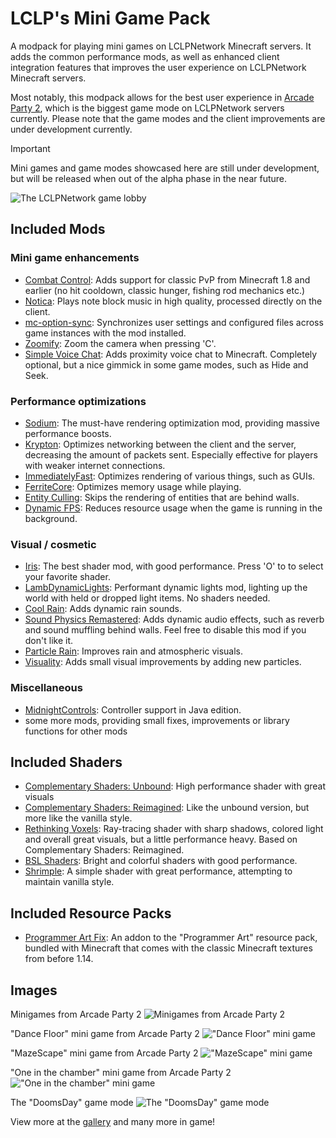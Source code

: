 # LCLP's Mini Game Pack
A modpack for playing mini games on LCLPNetwork Minecraft servers.
It adds the common performance mods, as well as enhanced client integration features that improves the user experience on LCLPNetwork Minecraft servers.

Most notably, this modpack allows for the best user experience in [Arcade Party 2](https://github.com/LCLPYT/arcade-party-2), which is the biggest game mode on LCLPNetwork servers currently.
Please note that the game modes and the client improvements are under development currently.

> [!IMPORTANT]
> Mini games and game modes showcased here are still under development, but will be released when out of the alpha phase in the near future.

![The LCLPNetwork game lobby](https://cdn.modrinth.com/data/xipWLyHG/images/1ba26e45a4aa33b762945d640ffaaebdb02abdae.jpeg)

## Included Mods
### Mini game enhancements
- [Combat Control](https://modrinth.com/mod/combat-control): Adds support for classic PvP from Minecraft 1.8 and earlier (no hit cooldown, classic hunger, fishing rod mechanics etc.)
- [Notica](https://modrinth.com/mod/notica): Plays note block music in high quality, processed directly on the client.
- [mc-option-sync](https://github.com/LCLPYT/mc-option-sync): Synchronizes user settings and configured files across game instances with the mod installed.
- [Zoomify](https://modrinth.com/mod/zoomify): Zoom the camera when pressing 'C'.
- [Simple Voice Chat](https://modrinth.com/plugin/simple-voice-chat): Adds proximity voice chat to Minecraft. Completely optional, but a nice gimmick in some game modes, such as Hide and Seek.

### Performance optimizations
- [Sodium](https://modrinth.com/mod/sodium): The must-have rendering optimization mod, providing massive performance boosts.
- [Krypton](https://modrinth.com/mod/krypton): Optimizes networking between the client and the server, decreasing the amount of packets sent. Especially effective for players with weaker internet connections.
- [ImmediatelyFast](https://modrinth.com/mod/immediatelyfast): Optimizes rendering of various things, such as GUIs.
- [FerriteCore](https://modrinth.com/mod/ferrite-core): Optimizes memory usage while playing.
- [Entity Culling](https://modrinth.com/mod/entityculling): Skips the rendering of entities that are behind walls.
- [Dynamic FPS](https://modrinth.com/mod/dynamic-fps): Reduces resource usage when the game is running in the background.

### Visual / cosmetic
- [Iris](https://modrinth.com/mod/iris): The best shader mod, with good performance. Press 'O' to to select your favorite shader.
- [LambDynamicLights](https://modrinth.com/mod/lambdynamiclights): Performant dynamic lights mod, lighting up the world with held or dropped light items. No shaders needed.
- [Cool Rain](https://modrinth.com/mod/coolrain): Adds dynamic rain sounds.
- [Sound Physics Remastered](https://modrinth.com/mod/sound-physics-remastered): Adds dynamic audio effects, such as reverb and sound muffling behind walls. Feel free to disable this mod if you don't like it.
- [Particle Rain](https://modrinth.com/mod/particle-rain): Improves rain and atmospheric visuals.
- [Visuality](https://modrinth.com/mod/visuality): Adds small visual improvements by adding new particles.

### Miscellaneous
- [MidnightControls](https://modrinth.com/mod/midnightcontrols): Controller support in Java edition.
- some more mods, providing small fixes, improvements or library functions for other mods

## Included Shaders
- [Complementary Shaders: Unbound](https://modrinth.com/shader/complementary-unbound): High performance shader with great visuals
- [Complementary Shaders: Reimagined](https://modrinth.com/shader/complementary-reimagined): Like the unbound version, but more like the vanilla style.
- [Rethinking Voxels](https://modrinth.com/shader/rethinking-voxels): Ray-tracing shader with sharp shadows, colored light and overall great visuals, but a little performance heavy. Based on Complementary Shaders: Reimagined.
- [BSL Shaders](https://modrinth.com/shader/bsl-shaders): Bright and colorful shaders with good performance.
- [Shrimple](https://modrinth.com/shader/shrimple): A simple shader with great performance, attempting to maintain vanilla style.

## Included Resource Packs
- [Programmer Art Fix](https://modrinth.com/resourcepack/programmer-art-fix): An addon to the "Programmer Art" resource pack, bundled with Minecraft that comes with the classic Minecraft textures from before 1.14.

## Images
Minigames from Arcade Party 2
![Minigames from Arcade Party 2](https://cdn.modrinth.com/data/xipWLyHG/images/b579c7f322351edccbbda688c7c2f289b2f807bd.jpeg)

"Dance Floor" mini game from Arcade Party 2
!["Dance Floor" mini game](https://cdn.modrinth.com/data/xipWLyHG/images/bb0a5940c13320b27aca073acc9676955c5f4c33.jpeg)

"MazeScape" mini game from Arcade Party 2
!["MazeScape" mini game](https://cdn.modrinth.com/data/xipWLyHG/images/a134066959f8848e844cc290893b12a790487dfc.jpeg)

"One in the chamber" mini game from Arcade Party 2
!["One in the chamber" mini game](https://cdn.modrinth.com/data/xipWLyHG/images/dea58735cc4847d8d222297595dcc2b4a829f660.jpeg)

The "DoomsDay" game mode
![The "DoomsDay" game mode](https://cdn.modrinth.com/data/xipWLyHG/images/ac6d4e9b664607b52246dcbab6d0994da59e999b.jpeg)

View more at the [gallery](https://modrinth.com/modpack/lclps-minigame-pack/gallery) and many more in game!
